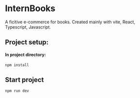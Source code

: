 # InternBooks

A ficitive e-commerce for books. Created mainly with vite, React, Typescript, Javascript.

## Project setup:

#### In project directory:

```
npm install
```

## Start project

```
npm run dev
```
